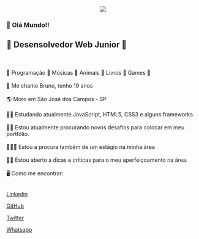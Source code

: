<meta charset="UTF-8">

<p align="center">
   <img src="https://i.imgur.com/ngEiLr4.jpg">
</p>


### 👋 Olá Mundo!!

## 🤖 Desensolvedor Web Junior 🤖
<br>
<br>
🤩 Programação 🤩 Músicas 🤩 Animais 🤩 Livros 🤩 Games 🤩
<br>
<br>
🧒 Me chamo Bruno, tenho 19 anos <br>
<br>
🌎 Moro em São José dos Campos - SP <br>
<br>
👨‍💻 Estudando atualmente JavaScript, HTML5, CSS3 e alguns frameworks <br>
<br>
🤳🏼 Estou atualmente procurando novos desafios para colocar em meu portfólio.<br>
<br>
🧑🏻‍🚀 Estou a procura também de um estágio na minha área<br>
<br>
🤦‍♂️ Estou aberto a dicas e críticas para o meu aperfeiçoamento na 
área.<br>
<br>
🖥️ Como me encontrar:<br>
<br>

<a href="https://www.linkedin.com/in/bruno-grolla-939736206/">Linkedin</a>

<a href="https://github.com/BrunoGrolla">GitHub</a>

<a href="https://twitter.com/BrunoGrolla_">Twitter</a>

<a href="https://api.whatsapp.com/send?phone=5512988440046&text=Bruno%20Grolla%20Desenvolvedor%20Web%20Junior">Whatsapp</a>
